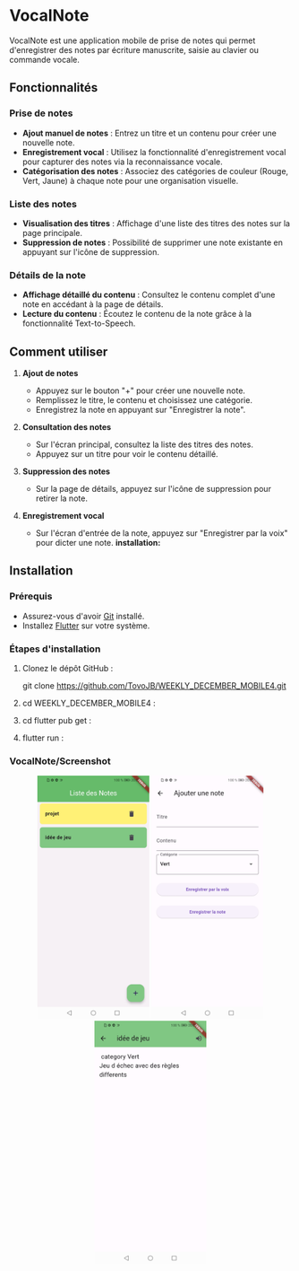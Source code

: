 # VocalNote

VocalNote est une application mobile de prise de notes qui permet d'enregistrer des notes par écriture manuscrite, saisie au clavier ou commande vocale.

## Fonctionnalités

### Prise de notes
- **Ajout manuel de notes** : Entrez un titre et un contenu pour créer une nouvelle note.
- **Enregistrement vocal** : Utilisez la fonctionnalité d'enregistrement vocal pour capturer des notes via la reconnaissance vocale.
- **Catégorisation des notes** : Associez des catégories de couleur (Rouge, Vert, Jaune) à chaque note pour une organisation visuelle.

### Liste des notes
- **Visualisation des titres** : Affichage d'une liste des titres des notes sur la page principale.
- **Suppression de notes** : Possibilité de supprimer une note existante en appuyant sur l'icône de suppression.

### Détails de la note
- **Affichage détaillé du contenu** : Consultez le contenu complet d'une note en accédant à la page de détails.
- **Lecture du contenu** : Écoutez le contenu de la note grâce à la fonctionnalité Text-to-Speech.

## Comment utiliser
1. **Ajout de notes**
   - Appuyez sur le bouton "+" pour créer une nouvelle note.
   - Remplissez le titre, le contenu et choisissez une catégorie.
   - Enregistrez la note en appuyant sur "Enregistrer la note".

2. **Consultation des notes**
   - Sur l'écran principal, consultez la liste des titres des notes.
   - Appuyez sur un titre pour voir le contenu détaillé.

3. **Suppression des notes**
   - Sur la page de détails, appuyez sur l'icône de suppression pour retirer la note.

4. **Enregistrement vocal**
   - Sur l'écran d'entrée de la note, appuyez sur "Enregistrer par la voix" pour dicter une note.
**installation:**

## Installation

### Prérequis

- Assurez-vous d'avoir [Git](https://git-scm.com/) installé.
- Installez [Flutter](https://flutter.dev/docs/get-started/install) sur votre système.

### Étapes d'installation

1. Clonez le dépôt GitHub :

   git clone https://github.com/TovoJB/WEEKLY_DECEMBER_MOBILE4.git
2. cd WEEKLY_DECEMBER_MOBILE4 :
3. cd flutter pub get :
3. flutter run :

### VocalNote/Screenshot

<div align="center">
  <img src="/Screenshot1.jpg" width="200" />
  <img src="/Screenshot2.jpg" width="200" />
  <img src="/Screenshot3.jpg" width="200" />

</div>